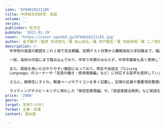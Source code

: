 ```yaml
---
isbn: '9784010221105'
title: 中学総合的研究　英語　
volume: ''
series: ''
publisher: 旺文社
pubdate: '2021-01-19'
cover: 'https://cover.openbd.jp/9784010221105.jpg'
author: 金子朝子／監修 赤池秀代／著 秋山安弘／著 井戸聖宏／著 向後秀明／著 二ノ宮靖史／著
description: >-
  中学校の英語の範囲をこれ１冊で完全網羅。定期テスト対策から難関高校入学試験まで，幅広い用途で使用できます。

  一部，高校の内容にまで踏み込んでおり，中学３年間のみならず，中学卒業後も長く使用していただくことができます。 

  また，図版を用いた分かりやすい解説になっており，例文や会話文（「Living
  Language」のコーナーや「言語の働き・使用場面編」など）に対応する音声を提供していますので，耳からも理解を助けるつくりになっています。 

  さらに，検索性にすぐれ，関連ページやアイコンを多く記載し，記憶の定着や重要項目整理がしやすくなっています。 

  ライティングやスピーキングに特化した「発信型表現編」や，「英語実践活用例」など英語を実用的に使いこなすための特集ページつき。
price: '2900'
genre: ''
target: 学参I(小中)
format: 全集・双書
content: 英米語

---
```

